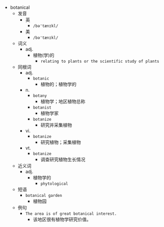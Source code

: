 - botanical
  - 发音
    - 英
      - `/bə'tænɪkl/`
    - 美
      - `/bə'tænɪkl/`
  - 词义
    - adj.
      - 植物(学)的
        - `relating to plants or the scientific study of plants`
  - 同根词
    - adj.
      - `botanic`
        - 植物的；植物学的
    - n.
      - `botany`
        - 植物学；地区植物总称
      - `botanist`
        - 植物学家
      - `botanize`
        - 研究并采集植物
    - vi.
      - `botanize`
        - 研究植物；采集植物
    - vt.
      - `botanize`
        - 调查研究植物生长情况
  - 近义词
    - adj.
      - 植物学的
        - `phytological`
  - 短语
    - `botanical garden`
      - 植物园 
  - 例句
    - `The area is of great botanical interest.`
      - 该地区很有植物学研究价值。

